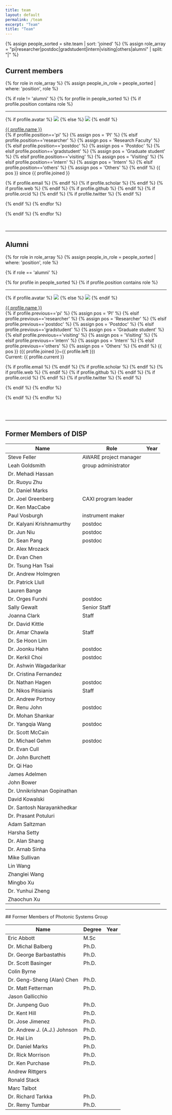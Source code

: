 ```yaml
---
title: team
layout: default
permalink: /team
excerpt: "Team"
title: "Team"
---
```


{% assign people_sorted = site.team | sort: 'joined'  %}
{% assign role_array = "pi|researcher|postdoc|gradstudent|intern|visiting|others|alumni" | split: "|" %}

<h2>Current members</h2>
<div style="align:left;">
{% for role in role_array %}
{% assign people_in_role = people_sorted | where: 'position', role %}

{% if role != 'alumni' %}
{% for profile in people_sorted %}
{% if profile.position contains role %}

<div class="list-item-people">
<hr>
<p class="list-post-title">
{% if profile.avatar %}
<a href="{{ site.url }}{{ site.baseurl }}{{ profile.url }}"><img class="profile-thumbnail"  src="{{ site.url }}{{site.baseurl}}/assets/images/member/{{profile.avatar}}"></a>
{% else %}
<a href="{{ site.url }}{{ site.baseurl }}{{ profile.url }}"><img class="profile-thumbnail"  src="{{ site.url }}{{site.baseurl}}/assets/images/member/bio.jpg"></a>
{% endif %}
</p>
<p>
<a class="name" href="{{ site.url }}{{ site.baseurl }}{{ profile.url }}">{{ profile.name }}</a>  
<br>
<span>
{% if profile.position=='pi' %}
{% assign pos = 'PI' %}
{% elsif profile.position=='researcher' %}
{% assign pos = 'Research Faculty' %}
{% elsif profile.position=='postdoc' %}
{% assign pos = 'Postdoc' %}
{% elsif profile.position=='gradstudent' %}
{% assign pos = 'Graduate student' %}
{% elsif profile.position=='visiting' %}
{% assign pos = 'Visiting' %}
{% elsif profile.position=='intern' %}
{% assign pos = 'Intern' %}
{% elsif profile.position=='others' %}
{% assign pos = 'Others' %}
{% endif %}
{{ pos }} since {{ profile.joined }}
</span>  
</p>
<p style="text-align:left;">
{% if profile.email %}
<a href="mailto:{{ profile.email }}"><i class="fa fa-envelope fa-align-left fa-lg"></i></a> 
{% endif %}
{% if profile.scholar  %}
<a href="{{ profile.scholar }}"><i class="ai ai-google-scholar icon-align-left fa-lg" ></i></a>
{% endif %}
{% if profile.web %}
<a href="{{ profile.web }}"><i class="fa fa-globe fa-align-left fa-lg"></i></a> 
{% endif %}
{% if profile.github  %}
<a href="https://github.com/{{ profile.github }}"><i class="fa fa-github fa-align-left fa-lg"></i></a>
{% endif %}
{% if profile.orcid  %}
<a href="https://orcid.org/{{ profile.orcid }}"><i class="ai ai-orcid icon-align-left fa-lg" ></i></a> 
{% endif %}
{% if profile.twitter  %}
<a href="https://twitter.com/{{ profile.twitter }}"><i class="fa fa-twitter fa-align-left fa-lg"></i></a>
{% endif %}
</p>
</div>
{% endif %}
{% endfor %}

{% endif %}
{% endfor %}

</div>

<br>
<hr>

<h2>Alumni</h2>

{% for role in role_array %}
{% assign people_in_role = people_sorted | where: 'position', role %}

{% if role == 'alumni' %}

{% for profile in people_sorted %}
{% if profile.position contains role %}

<div class="list-item-people">
<hr>
<p class="list-post-title">
{% if profile.avatar %}
<a href="{{ site.url }}{{ site.baseurl }}{{ profile.url }}"><img class="profile-thumbnail"  src="{{ site.url }}{{site.baseurl}}/assets/images/member/{{profile.avatar}}"></a>
{% else %}
<a href="{{ site.url }}{{ site.baseurl }}{{ profile.url }}"><img class="profile-thumbnail"  src="{{ site.url }}{{site.baseurl}}/assets/images/member/bio.jpg"></a>
{% endif %}
</p>
<p>
<a class="name" href="{{ site.url }}{{ site.baseurl }}{{ profile.url }}">{{ profile.name }}</a> 
<br> 
<span>
{% if profile.previous=='pi' %}
{% assign pos = 'PI' %}
{% elsif profile.previous=='researcher' %}
{% assign pos = 'Researcher' %}
{% elsif profile.previous=='postdoc' %}
{% assign pos = 'Postdoc' %}
{% elsif profile.previous=='gradstudent' %}
{% assign pos = 'Graduate student' %}
{% elsif profile.previous=='visiting' %}
{% assign pos = 'Visiting' %}
{% elsif profile.previous=='intern' %}
{% assign pos = 'Intern' %}
{% elsif profile.previous=='others' %}
{% assign pos = 'Others' %}
{% endif %}
{{ pos }} ({{ profile.joined }}~{{ profile.left }})
</span> 
<br>
Current: <span>{{ profile.current }}</span> 
</p>
<p style="text-align:left;">
{% if profile.email %}
<a href="mailto:{{ profile.email }}"><i class="fa fa-envelope fa-align-left fa-lg"></i></a> 
{% endif %}
{% if profile.scholar %}
<a href="{{ profile.scholar }}"><i class="ai ai-google-scholar icon-align-left fa-lg" ></i></a>
{% endif %}
{% if profile.web %}
<a href="{{ profile.web }}"><i class="fa fa-globe fa-align-left fa-lg"></i></a> 
{% endif %}
{% if profile.github  %}
<a href="https://github.com/{{ profile.github }}"><i class="fa fa-github fa-align-left fa-lg"></i></a>
{% endif %}
{% if profile.orcid %}
<a href="https://orcid.org/{{ profile.orcid }}"><i class="ai ai-orcid icon-align-left fa-lg" ></i></a> 
{% endif %}
{% if profile.twitter %}
<a href="https://twitter.com/{{ profile.twitter }}"><i class="fa fa-twitter fa-align-left fa-lg"></i></a>
{% endif %}
</p>
</div>    
{% endif %}
{% endfor %}

{% endif %}
{% endfor %}

<br><br>

<hr>


## Former Members of DISP




| Name                        | Role                  | Year |
| --------------------------- | --------------------- | ---- |
| Steve Feller                | AWARE project manager |      |
| Leah Goldsmith              | group administrator   |      |
| Dr. Mehadi Hassan           |                       |      |
| Dr. Ruoyu Zhu               |                       |      |
| Dr. Daniel Marks            |                       |      |
| Dr. Joel Greenberg          | CAXI program leader   |      |
| Dr. Ken MacCabe             |                       |      |
| Paul Vosburgh               | instrument maker      |      |
| Dr. Kalyani Krishnamurthy   | postdoc               |      |
| Dr. Jun Niu                 | postdoc               |      |
| Dr. Sean Pang               | postdoc               |      |
| Dr. Alex Mrozack            |                       |      |
| Dr. Evan Chen               |                       |      |
| Dr. Tsung Han Tsai          |                       |      |
| Dr. Andrew Holmgren         |                       |      |
| Dr. Patrick Llull           |                       |      |
| Lauren Bange                |                       |      |
| Dr. Orges Furxhi            | postdoc               |      |
| Sally Gewalt                | Senior Staff          |      |
| Joanna Clark                | Staff                 |      |
| Dr. David Kittle            |                       |      |
| Dr. Amar Chawla             | Staff                 |      |
| Dr. Se Hoon Lim             |                       |      |
| Dr. Joonku Hahn             | postdoc               |      |
| Dr. Kerkil Choi             | postdoc               |      |
| Dr. Ashwin Wagadarikar      |                       |      |
| Dr. Cristina Fernandez      |                       |      |
| Dr. Nathan Hagen            | postdoc               |      |
| Dr. Nikos Pitisianis        | Staff                 |      |
| Dr. Andrew Portnoy          |                       |      |
| Dr. Renu John               | postdoc               |      |
| Dr. Mohan Shankar           |                       |      |
| Dr. Yangqia Wang            | postdoc               |      |
| Dr. Scott McCain            |                       |      |
| Dr. Michael Gehm            | postdoc               |      |
| Dr. Evan Cull               |                       |      |
| Dr. John Burchett           |                       |      |
| Dr. Qi Hao                  |                       |      |
| James Adelmen               |                       |      |
| John Bower                  |                       |      |
| Dr. Unnikrishnan Gopinathan |                       |      |
| David Kowalski              |                       |      |
| Dr. Santosh Narayankhedkar  |                       |      |
| Dr. Prasant Potuluri        |                       |      |
| Adam Saltzman               |                       |      |
| Harsha Setty                |                       |      |
| Dr. Alan Shang              |                       |      |
| Dr. Arnab Sinha             |                       |      |
| Mike Sullivan               |                       |      |
| Lin Wang                    |                       |      |
| Zhanglei Wang               |                       |      |
| Mingbo Xu                   |                       |      |
| Dr. Yunhui Zheng            |                       |      |
| Zhaochun Xu                 |                       |      |




<hr>
## Former Members of Photonic Systems Group



| Name                         | Degree | Year |
| ---------------------------- | ------ | ---- |
| Eric Abbott                  | M.Sc   |      |
| Dr. Michal Balberg           | Ph.D.  |      |
| Dr. George Barbastathis      | Ph.D.  |      |
| Dr. Scott Basinger           | Ph.D.  |      |
| Colin Byrne                  |        |      |
| Dr. Geng-Sheng (Alan) Chen   | Ph.D.  |      |
| Dr. Matt Fetterman           | Ph.D.  |      |
| Jason Gallicchio             |        |      |
| Dr. Junpeng Guo              | Ph.D.  |      |
| Dr. Kent Hill                | Ph.D.  |      |
| Dr.  Jose Jimenez            | Ph.D.  |      |
| Dr. Andrew J. (A.J.) Johnson | Ph.D.  |      |
| Dr. Hai Lin                  | Ph.D.  |      |
| Dr. Daniel Marks             | Ph.D.  |      |
| Dr. Rick Morrison            | Ph.D.  |      |
| Dr. Ken Purchase             | Ph.D.  |      |
| Andrew Rittgers              |        |      |
| Ronald Stack                 |        |      |
| Marc Talbot                  |        |      |
| Dr. Richard Tarkka           | Ph.D.  |      |
| Dr. Remy Tumbar              | Ph.D.  |      |



<br>
